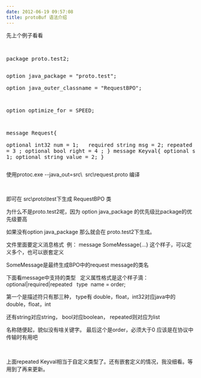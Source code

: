 ```yaml
---
date: 2012-06-19 09:57:08
title: protoBuf 语法介绍
---
```


<p>
	先上个例子看看
</p>
<p>
	<br />
</p>
<pre class="prettyprint lang-js linenums">
package proto.test2;  
  
option java_package = "proto.test";  
option java_outer_classname = "RequestBPO";  
  
option optimize_for = SPEED;  
  
message Request{  
  optional int32 num = 1; &nbsp;
  required string msg = 2;
  repeated Keyval maps = 3 ;
  optional bool right = 4 ;
} 
message Keyval{
   optional string key = 1;
   optional string value = 2;
}
</pre>

使用protoc.exe --java_out=src\ &nbsp;src\request.proto 编译
<p>
	<br />
</p>
<p>
	即可在 src\proto\test下生成 RequestBPO 类 &nbsp;
</p>
<p>
	为什么不是proto.test2呢，因为 option java_package 的优先级比package的优先级要高
</p>
<p>
	如果没有option java_package 那么就会在 proto.test2下生成。
</p>
<p>
	文件里面要定义消息格式 &nbsp;例： message SomeMessage{...} 这个样子，可以定义多个，也可以嵌套定义
</p>
<p>
	SomeMessage是最终生成BPO中的request message的类名
</p>
<p>
	下面看message中支持的类型 &nbsp; 定义属性格式是这个样子滴： optional|required|repeated &nbsp; type &nbsp;name = order;
</p>
<p>
	第一个是描述符只有那三种， type有 double，float，int32对应java中的double，float，int
</p>
<p>
	还有string对应string， bool对应boolean， repeated则对应为list&nbsp;
</p>
<p>
	名称随便起，貌似没有啥关键字。 最后这个是order，必须大于0 应该是在协议中传输时有用吧
</p>
<p>
	<br />
</p>
<p>
	上面repeated Keyval相当于自定义类型了。还有嵌套定义的情况，我没细看。等用到了再来更新。
</p>
<p>
	<br />
</p>
<p>
	<br />
</p>
<p>
	<br />
</p>